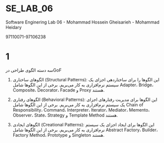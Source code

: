 # SE_LAB_06
Software Enginering Lab 06 - Mohammad Hossein Gheisarieh - Mohammad Heidary

97110071-97106238

# 1

سه دسته الگوی طراحی درGoF 

1. الگوهای ساختاری (Structural Patterns): این الگوها را برای ساختاردهی اجزای یک سیستم نرم‌افزاری به کار می‌بریم. برخی از این الگوها شامل Adapter، Bridge، Composite، Decorator، Facade و Proxy هستند.

2. الگوهای رفتاری (Behavioral Patterns): این الگوها برای مدیریت رفتارهای اجزای یک سیستم نرم‌افزاری به کار می‌بریم. برخی از این الگوها شامل Chain of Responsibility، Command، Interpreter، Iterator، Mediator، Memento، Observer، State، Strategy و Template Method هستند.

3. الگوهای ایجادی (Creational Patterns): این الگوها برای ایجاد اجزای یک سیستم نرم‌افزاری به کار می‌بریم. برخی از این الگوها شامل Abstract Factory، Builder، Factory Method، Prototype و Singleton هستند.

